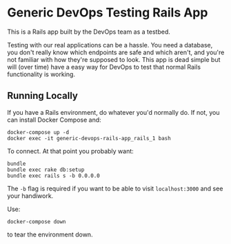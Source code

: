 # Generic DevOps Testing Rails App

This is a Rails app built by the DevOps team as a testbed.

Testing with our real applications can be a hassle. You need a database, you don't really know which endpoints are safe and which aren't, and you're not familiar with how they're supposed to look. This app is dead simple but will (over time) have a easy way for DevOps to test that normal Rails functionality is working.

## Running Locally

If you have a Rails environment, do whatever you'd normally do. If not, you can install Docker Compose and:

```
docker-compose up -d
docker exec -it generic-devops-rails-app_rails_1 bash
```

To connect. At that point you probably want:

```
bundle
bundle exec rake db:setup
bundle exec rails s -b 0.0.0.0
```

The `-b` flag is required if you want to be able to visit `localhost:3000` and see your handiwork.

Use:

```
docker-compose down
```

to tear the environment down.
